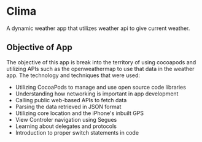 # Clima
A dynamic weather app that utilizes weather api to give current weather.

## Objective of App
The objective of this app is break into the territory of using cocoapods and utilizing APIs such as the openweathermap to use that data in the weather app. The technology and techniques that were used:

* Utilizing CocoaPods to manage and use open source code libraries
* Understanding how networking is important in app development
* Calling public web-based APIs to fetch data
* Parsing the data retrieved in JSON format
* Utilizing core location and the iPhone's inbuilt GPS
* View Controler navigation using Segues
* Learning about delegates and protocols 
* Introduction to proper switch statements in code

